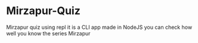 # Mirzapur-Quiz
Mirzapur quiz using repl
it is a CLI app made in NodeJS you can check how well you know the series Mirzapur
